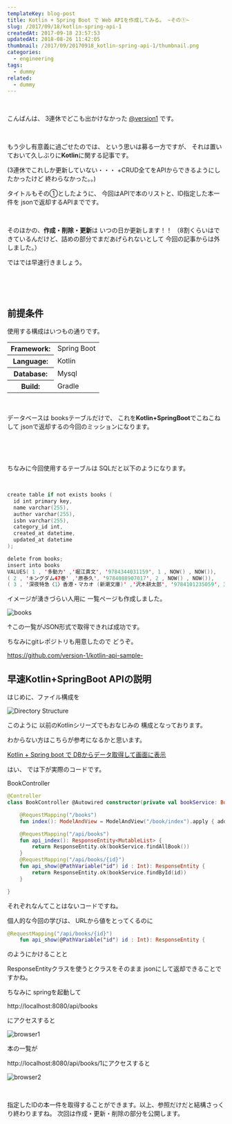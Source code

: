 ```yaml
---
templateKey: blog-post
title: Kotlin + Spring Boot で Web APIを作成してみる。 ~その①~
slug: /2017/09/18/kotlin-spring-api-1
createdAt: 2017-09-18 23:57:53
updatedAt: 2018-08-26 11:42:05
thumbnail: /2017/09/20170918_kotlin-spring-api-1/thumbnail.png
categories:
  - engineering
tags:
  - dummy
related:
  - dummy
---
```


&nbsp;

こんばんは、
3連休でどこも出かけなかった
<a href="https://twitter.com/?lang=ja">@version1</a>
です。

&nbsp;

もう少し有意義に過ごせたのでは、
という思いは募る一方ですが、
それは置いておいて久しぶりに<strong>Kotlin</strong>に関する記事です。

(3連休でこれしか更新していない・・・
+CRUD全てをAPIからできるようにしたかったけど
終わらなかった。。)

<div class="adsense"></div>

タイトルもその①としたように、
今回はAPIで本のリストと、ID指定した本一件を
jsonで返却するAPIまでです。

&nbsp;

そのほかの、<strong>作成・削除・更新</strong>は
いつの日か更新します！！
（8割くらいはできているんだけど、詰めの部分でまだあげられないとして
今回の記事からは外しました。）

ではでは早速行きましょう。

&nbsp;

&nbsp;
<h2 class="chapter">前提条件</h2>

使用する構成はいつもの通りです。

<table>
<tbody>
<tr>
<th>Framework:</th>
<td>Spring Boot</td>
</tr>
<tr>
<th>Language:</th>
<td>Kotlin</td>
</tr>
<tr>
<th>Database:</th>
<td>Mysql</td>
</tr>
<tr>
<th>Build:</th>
<td>Gradle</td>
</tr>
</tbody>
</table>
&nbsp;

データベースは
booksテーブルだけで、
これを<strong>Kotlin+SpringBoot</strong>でこねこねして
jsonで返却するの今回のミッションになります。

&nbsp;

&nbsp;

ちなみに今回使用するテーブルは
SQLだと以下のようになります。

&nbsp;
```kotlin
create table if not exists books (
  id int primary key,
  name varchar(255),
  author varchar(255),
  isbn varchar(255),
  category_id int,
  created_at datetime,
  updated_at datetime
);

delete from books;
insert into books
VALUES( 1 , '多動力' ,'堀江貴文', '9784344031159', 1 , NOW() , NOW()),
( 2 , 'キングダム47巻' ,'原泰久', '9784088907017', 2 , NOW() , NOW()),
( 3 , '深夜特急〈1〉香港・マカオ (新潮文庫)' ,'沢木耕太郎', '9784101235059', 3 , NOW() , NOW());

```

イメージが湧きづらい人用に
一覧ページも作成しました。

<img class="post-image" src="https://statics.ver-1-0.net/uploads/2017/09/20170918_kotlin-spring-api-1/books.png" alt="books"/>

↑この一覧がJSON形式で取得できれば成功です。

ちなみにgitレポジトリも用意したので
どうぞ。

<a href="https://github.com/version-1/kotlin-api-sample-">https://github.com/version-1/kotlin-api-sample-</a>

<h2 class="chapter">早速Kotlin+SpringBoot APIの説明</h2>

はじめに、ファイル構成を

<img class="post-image" src="https://statics.ver-1-0.net/uploads/2017/09/20170918_kotlin-spring-api-1/dir-structure.png" alt="Directory Structure"/>

このように
以前のKotlinシリーズでもおなじみの
構成となっております。

わからない方はこちらが参考になるかと思います。

<a href="http://ver-1-0.net/2017/02/13/kotlin-spring-boot/">Kotlin + Spring boot で DBからデータ取得して画面に表示</a>


はい、
では下が実際のコードです。

BookController
```kotlin
@Controller
class BookController @Autowired constructor(private val bookService: BookService) {

    @RequestMapping("/books")
    fun index(): ModelAndView = ModelAndView("/book/index").apply { addObject("books", bookService.findAllBook()) }

    @RequestMapping("/api/books")
    fun api_index(): ResponseEntity<MutableList> {
        return ResponseEntity.ok(bookService.findAllBook())
    }
    @RequestMapping("/api/books/{id}")
    fun api_show(@PathVariable("id") id : Int): ResponseEntity {
        return ResponseEntity.ok(bookService.findById(id))
    }

}

```

それぞれなんてことはないコードですね。

個人的な今回の学びは、
URLから値をとってくるのに
```kotlin
@RequestMapping("/api/books/{id}")
    fun api_show(@PathVariable("id") id : Int): ResponseEntity {

```
のようにかけることと

ResponseEntityクラスを使うとクラスをそのまま
jsonにして返却できることですかね。

ちなみに
springを起動して

http://localhost:8080/api/books

にアクセスすると

<img class="post-image" src="https://statics.ver-1-0.net/uploads/2017/09/20170918_kotlin-spring-api-1/browser1.png" alt="browser1"/>

本の一覧が

http://localhost:8080/api/books/1にアクセスすると

<img class="post-image" src="https://statics.ver-1-0.net/uploads/2017/09/20170918_kotlin-spring-api-1/browser2.png" alt="browser2"/>

&nbsp;

指定したIDの本一件を取得することができます。以上、参照だけだと結構さっくり終わりますね。
次回は作成・更新・削除の部分を公開します。

<div class="adsense"></div>
